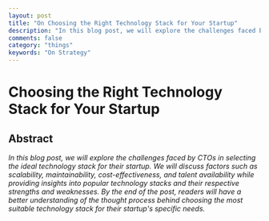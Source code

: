 ```yaml
---
layout: post
title: "On Choosing the Right Technology Stack for Your Startup"
description: "In this blog post, we will explore the challenges faced by CTOs in selecting the ideal technology stack for their startup."
comments: false
category: "things"
keywords: "On Strategy"
---
```


# Choosing the Right Technology Stack for Your Startup

## Abstract

_In this blog post, we will explore the challenges faced by CTOs in selecting the ideal technology stack for their startup. We will discuss factors such as scalability, maintainability, cost-effectiveness, and talent availability while providing insights into popular technology stacks and their respective strengths and weaknesses. By the end of the post, readers will have a better understanding of the thought process behind choosing the most suitable technology stack for their startup's specific needs._
